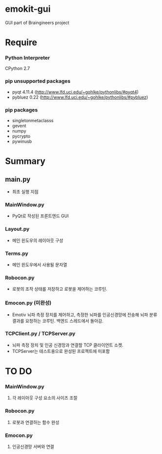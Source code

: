 # emokit-gui
GUI part of Braingineers project

# Require

### Python Interpreter
CPython 2.7

### pip unsupported packages
- pyqt 4.11.4 (http://www.lfd.uci.edu/~gohlke/pythonlibs/#pyqt4)
- pybluez 0.22 (http://www.lfd.uci.edu/~gohlke/pythonlibs/#pybluez)

### pip packages
- singletonmetaclasss
- gevent
- numpy
- pycrypto
- pywinusb


# Summary

## main.py
- 최초 실행 지점
### MainWindow.py
- PyQt로 작성된 프론트엔드 GUI
### Layout.py
- 메인 윈도우의 레이아웃 구성
### Terms.py
- 메인 윈도우에서 사용될 문자열
### Robocon.py
- 로봇의 조작 상태를 저장하고 로봇을 제어하는 코루틴.
### Emocon.py (미완성)
- Emotiv 뇌파 측정 장치를 제어하고, 측정한 뇌파를 인공신경망에 전송해 뇌파 분류 결과를 요청하는 코루틴. 백엔드 스레드에서 돌아감.
### TCPClient.py / TCPServer.py
- 뇌파 측정 장치 및 인공 신경망과 연결할 TCP 클라이언트 소켓.
- TCPServer는 테스트용으로 완성된 프로젝트에 미포함

# TO DO

### MainWindow.py
1. 각 레이아웃 구성 요소의 사이즈 조절

### Robocon.py
1. 로봇과 연결하는 함수 완성

### Emocon.py
1. 인공신경망 서버와 연결